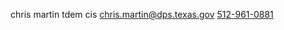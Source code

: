 chris martin
tdem cis
[chris.martin@dps.texas.gov](mailto:chris.martin@dps.texas.gov)
[512-961-0881](tel:+15127506031)
